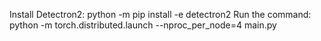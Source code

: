 Install Detectron2: python -m pip install -e detectron2
Run the command: python -m torch.distributed.launch --nproc_per_node=4 main.py
